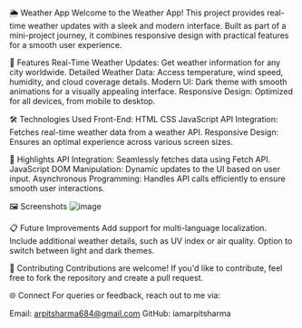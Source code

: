 🌦️ Weather App
Welcome to the Weather App! This project provides real-time weather updates with a sleek and modern interface. Built as part of a mini-project journey, it combines responsive design with practical features for a smooth user experience.

🚀 Features
Real-Time Weather Updates: Get weather information for any city worldwide.
Detailed Weather Data: Access temperature, wind speed, humidity, and cloud coverage details.
Modern UI: Dark theme with smooth animations for a visually appealing interface.
Responsive Design: Optimized for all devices, from mobile to desktop.

🛠️ Technologies Used
Front-End:
HTML
CSS
JavaScript
API Integration: Fetches real-time weather data from a weather API.
Responsive Design: Ensures an optimal experience across various screen sizes.

🌟 Highlights
API Integration: Seamlessly fetches data using Fetch API.
JavaScript DOM Manipulation: Dynamic updates to the UI based on user input.
Asynchronous Programming: Handles API calls efficiently to ensure smooth user interactions.

🖼️ Screenshots
![image](https://github.com/user-attachments/assets/a432d912-824e-4710-ab94-1d634847e636)

📋 Future Improvements
Add support for multi-language localization.
Include additional weather details, such as UV index or air quality.
Option to switch between light and dark themes.

🤝 Contributing
Contributions are welcome! If you'd like to contribute, feel free to fork the repository and create a pull request.

🌐 Connect
For queries or feedback, reach out to me via:

Email: arpitsharma684@gmail.com
GitHub: iamarpitsharma

